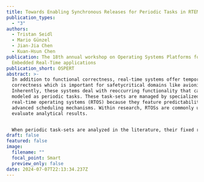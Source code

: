 ```yaml
---
title: Towards Enabling Synchronous Releases for Periodic Tasks in RTEMS
publication_types:
  - "3"
authors:
  - Tristan Seidl
  - Mario Günzel
  - Jian-Jia Chen
  - Kuan-Hsun Chen
publication: The 18th annual workshop on Operating Systems Platforms for
  Embedded Real-Time applications
publication_short: OSPERT
abstract: >-
  In addition to functional correctness, real-time systems offer temporal
  correctness which is important for safetycritical domains like avionics.
  Inherently, these systems deal with reoccurring functionality that can be
  modeled as periodic tasks. These task-sets are managed by specialized
  real-time operating systems (RTOS) because they feature predictability and
  advanced scheduling mechanisms. Within research, RTOSs are commonly used to
  evaluate analytical results.


  When periodic task-sets are analyzed in the literature, their fixed release pattern can be exploited analytically. Furthermore, if all tasks have constrained deadlines and release their first job synchronously, the schedulability can be determined by only analyzing the first job of each task. The well-established RTOS Real-Time Executive for Multiprocessor Systems (RTEMS) provides the specification of periodic tasks without task phases. Usually, without specification of phases, periodic tasks are considered synchronous. However, in this work, we demonstrate that RTEMS invokes task phases dependent on the task execution behavior. Hence, in RTEMS tasks are not released synchronously.  Furthermore, since periodic tasks do not even have a fixed release pattern, many analytical results for periodic tasks from the literature are not applicable. Our objective in this work is to shift RTEMS’ release strategy towards a fixed synchronous release of periodic task-sets with implicit deadlines. We propose two treatments that are implemented on kernel- and user-level respectively.
draft: false
featured: false
image:
  filename: ""
  focal_point: Smart
  preview_only: false
date: 2024-07-07T22:13:34.237Z
---
```

